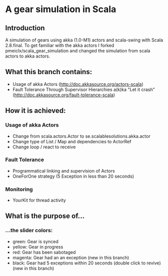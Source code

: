 A gear simulation in Scala
========

## Introduction
A simulation of gears using akka (1.0-M1) actors and scala-swing with Scala 2.8.final.
To get familiar with the akka actors I forked pmeiclx/scala_gear_simulation and changed the simulation from
scala actors to akka actors.

## What this branch contains:
- Usage of akka Actors (http://doc.akkasource.org/actors-scala)
- Fault Tolerance Through Supervisor Hierarchies a(k)ka "Let it crash" (http://doc.akkasource.org/fault-tolerance-scala)

## How it is achieved:
### Usage of akka Actors
- Change from scala.actors.Actor to se.scalablesolutions.akka.actor
- Change type of List / Map and dependencies to ActorRef
- Change loop / react to receive

### Fault Tolerance
- Programmatical linking and supervision of Actors
- OneForOne strategy (5 Exception in less than 20 seconds)

### Monitoring
- YourKit for thread activity

## What is the purpose of...
### ...the slider colors:
- green: Gear is synced
- yellow: Gear in progress
- red: Gear has been sabotaged
- magenta: Gear had an an exception (new in this branch)
- black: Gear had 5 exceptions within 20 seconds (double click to revive) (new in this branch)
